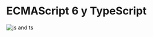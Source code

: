# ECMAScript 6 y TypeScript

![js and ts](https://miro.medium.com/max/1400/1*4uecqZ0viu-aC6VL2YWEmg.png)